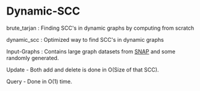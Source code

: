 # Dynamic-SCC

brute_tarjan : Finding SCC's in dynamic graphs by computing from scratch

dynamic_scc : Optimized way to find SCC's in dynamic graphs

Input-Graphs : Contains large graph datasets from [SNAP](https://snap.stanford.edu/data/) and some randomly generated.

Update - Both add and delete is done in O(Size of that SCC).

Query - Done in O(1) time.
